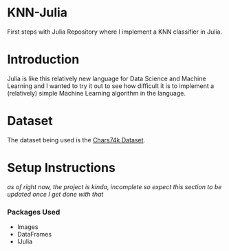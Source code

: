 # KNN-Julia
First steps with Julia Repository where I implement a KNN classifier in Julia.

# Introduction

Julia is like this relatively new language for Data Science and Machine Learning and I wanted to try it out to see how difficult it is to implement a (relatively) simple Machine Learning algorithm in the language.

# Dataset

The dataset being used is the [Chars74k Dataset](https://ee.surrey.ac.uk/CVSSP/demos/chars74k/).

# Setup Instructions

*as of right now, the project is kinda, incomplete so expect this section to be updated once I get done with that*

 ### Packages Used
 * Images
 * DataFrames
 * IJulia
